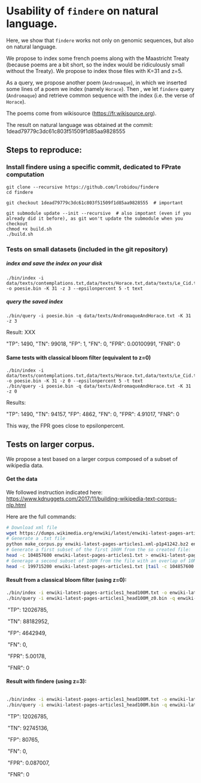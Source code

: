 # Usability of `findere` on natural language. 

Here, we show that `findere` works not only on genomic sequences, but also on natural language.

We propose to index some french poems along with the Maastricht Treaty (because poems are a bit short, so the index would be ridiculously small without the Treaty).
We propose to index those files with K=31 and z=5.

As a query, we propose another poem (`Andromaque`), in which we inserted some lines of a poem we index (namely `Horace`). Then , we let `findere` query (`Andromaque`) and retrieve common sequence with the index (i.e. the verse of `Horace`).

The poems come from wikisource (https://fr.wikisource.org).

The result on natural language was obtained at the commit: 1dead79779c3dc61c803f51509f1d85aa9828555


## Steps to reproduce:
### Install findere using a specific commit, dedicated to FPrate computation

```
git clone --recursive https://github.com/lrobidou/findere
cd findere

git checkout 1dead79779c3dc61c803f51509f1d85aa9828555  # important

git submodule update --init --recursive  # also impotant (even if you already did it before), as git won't update the submodule when you checkout
chmod +x build.sh
./build.sh
```


### Tests on small datasets (included in the git repository)
##### index and save the index on your disk
```
./bin/index -i data/texts/contemplations.txt,data/texts/Horace.txt,data/texts/Le_Cid.txt,data/texts/Maastricht.txt,data/texts/Othon.txt,data/texts/Lettres_persanes.txt -o poesie.bin -K 31 -z 3 --epsilonpercent 5 -t text
```
##### query the saved index
```
./bin/query -i poesie.bin -q data/texts/AndromaqueAndHorace.txt -K 31 -z 3
```
Result: XXX

"TP": 1490,
"TN": 99018,
"FP": 1,
"FN": 0,
"FPR": 0.00100991,
"FNR": 0

#### Same tests with classical bloom filter (equivalent to z=0)

```
./bin/index -i data/texts/contemplations.txt,data/texts/Horace.txt,data/texts/Le_Cid.txt,data/texts/Maastricht.txt,data/texts/Othon.txt,data/texts/Lettres_persanes.txt -o poesie.bin -K 31 -z 0 --epsilonpercent 5 -t text
./bin/query -i poesie.bin -q data/texts/AndromaqueAndHorace.txt -K 31 -z 0
```
Results:  

"TP": 1490,
"TN": 94157,
"FP": 4862,
"FN": 0,
"FPR": 4.91017,
"FNR": 0

This way, the FPR goes close to epsilonpercent.



## Tests on larger corpus.

We propose a test based on a larger corpus composed of a subset of wikipedia data. 

#### Get the data

We followed instruction indicated here: https://www.kdnuggets.com/2017/11/building-wikipedia-text-corpus-nlp.html

Here are the full commands:

```bash
# Download xml file
wget https://dumps.wikimedia.org/enwiki/latest/enwiki-latest-pages-articles1.xml-p1p41242.bz2
# Generate a .txt file
python make_corpus.py enwiki-latest-pages-articles1.xml-p1p41242.bz2 enwiki-latest-pages-articles1.txt # stopped after generating 250 MB of data
# Generate a first subset of the first 100M from the so created file: 
head -c 104857600 enwiki-latest-pages-articles1.txt > enwiki-latest-pages-articles1_head100M.txt
# Generage a second subset of 100M from the file with an overlap of 10M with enwiki-latest-pages-articles1_head100M.txt
head -c 199715200 enwiki-latest-pages-articles1.txt |tail -c 104857600 > enwiki-latest-pages-articles1_next100M.txt
```

#### Result from a classical bloom filter (using z=0):

```bash
./bin/index -i enwiki-latest-pages-articles1_head100M.txt -o enwiki-latest-pages-articles1_head100M_z0.bin -K 31 -z 0 --epsilonpercent 5 -t text
./bin/query -i enwiki-latest-pages-articles1_head100M_z0.bin -q enwiki-latest-pages-articles1_next100M.txt -K 31 -z 0		
```

​      "TP": 12026785,

​      "TN": 88182952,

​      "FP": 4642949,

​      "FN": 0,

​      "FPR": 5.00178,

​      "FNR": 0

#### Result with findere (using z=3):

```bash

./bin/index -i enwiki-latest-pages-articles1_head100M.txt -o enwiki-latest-pages-articles1_head100M.bin -K 31 -z 3 --epsilonpercent 5 -t text
./bin/query -i enwiki-latest-pages-articles1_head100M.bin -q enwiki-latest-pages-articles1_next100M.txt -K 31 -z 3
```

​      "TP": 12026785,

​      "TN": 92745136,

​      "FP": 80765,

​      "FN": 0,

​      "FPR": 0.087007,

​      "FNR": 0


